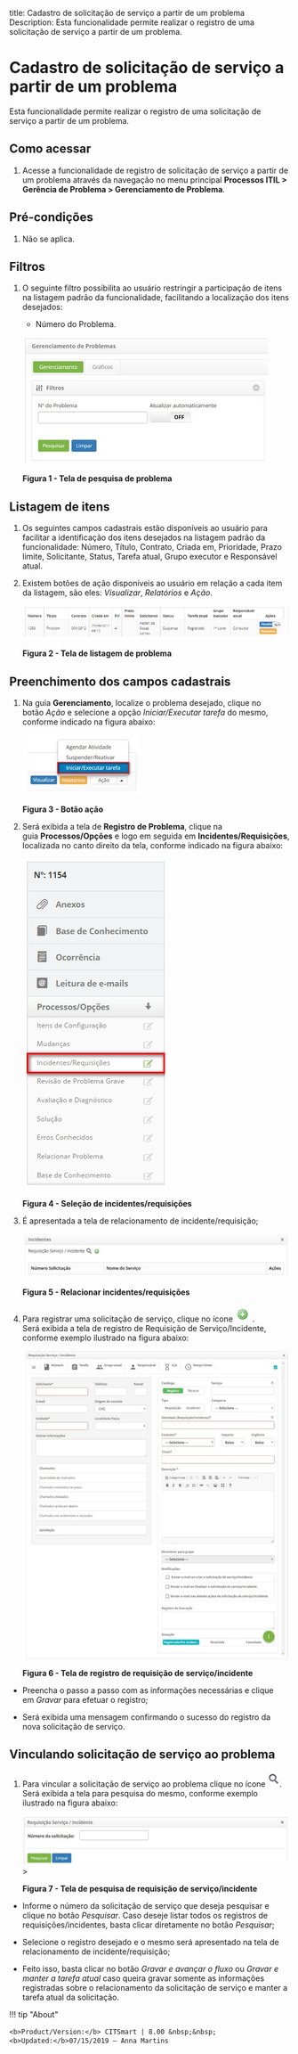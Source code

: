 title: Cadastro de solicitação de serviço a partir de um problema
Description: Esta funcionalidade permite realizar o registro de uma solicitação
de serviço a partir de um problema.

# Cadastro de solicitação de serviço a partir de um problema

Esta funcionalidade permite realizar o registro de uma solicitação de serviço a
partir de um problema.

Como acessar
------------

1.  Acesse a funcionalidade de registro de solicitação de serviço a partir de um
    problema através da navegação no menu principal **Processos
    ITIL > Gerência de Problema > Gerenciamento de Problema**.

Pré-condições
-------------

1.  Não se aplica.

Filtros
-------

1.  O seguinte filtro possibilita ao usuário restringir a participação de itens
    na listagem padrão da funcionalidade, facilitando a localização dos itens
    desejados:

    -   Número do Problema.

    ![Criar](images/ticket-1.png)

    **Figura 1 - Tela de pesquisa de problema**

Listagem de itens
-----------------

1.  Os seguintes campos cadastrais estão disponíveis ao usuário para facilitar a
    identificação dos itens desejados na listagem padrão da
    funcionalidade: Número, Título, Contrato, Criada em, Prioridade, Prazo
    limite, Solicitante, Status, Tarefa atual, Grupo executor e Responsável
    atual.

2.  Existem botões de ação disponíveis ao usuário em relação a cada item da
    listagem, são eles: *Visualizar*, *Relatórios* e *Ação*.

    ![Criar](images/ticket-2.png)

    **Figura 2 - Tela de listagem de problema**

Preenchimento dos campos cadastrais
-----------------------------------

1.  Na guia **Gerenciamento**, localize o problema desejado, clique no
    botão *Ação* e selecione a opção *Iniciar/Executar tarefa* do mesmo,
    conforme indicado na figura abaixo:

    ![Criar](images/ticket-3.png)

    **Figura 3 - Botão ação**

1.  Será exibida a tela de **Registro de Problema**, clique na
    guia **Processos/Opções** e logo em seguida em **Incidentes/Requisições**,
    localizada no canto direito da tela, conforme indicado na figura abaixo:

    ![Criar](images/ticket-4.png)

    **Figura 4 - Seleção de incidentes/requisições**

1.  É apresentada a tela de relacionamento de incidente/requisição;

    ![Criar](images/ticket-5.png)

    **Figura 5 - Relacionar incidentes/requisições**

1.  Para registrar uma solicitação de serviço, clique no ícone ![Criar](images/ticket-6.png) . Será exibida a
    tela de registro de Requisição de Serviço/Incidente, conforme exemplo
    ilustrado na figura abaixo:

    ![Criar](images/ticket-7.png)

    **Figura 6 - Tela de registro de requisição de serviço/incidente**

-   Preencha o passo a passo com as informações necessárias e clique
    em *Gravar* para efetuar o registro;

-   Será exibida uma mensagem confirmando o sucesso do registro da nova
    solicitação de serviço.

Vinculando solicitação de serviço ao problema
---------------------------------------------

1.  Para vincular a solicitação de serviço ao problema clique no ícone ![Criar](images/ticket-8.png).
    Será exibida a tela para pesquisa do mesmo, conforme exemplo ilustrado na
    figura abaixo:

    ![Criar](images/ticket-9.png)>   

    **Figura 7 - Tela de pesquisa de requisição de serviço/incidente**

-   Informe o número da solicitação de serviço que deseja pesquisar e clique no
    botão *Pesquisar*. Caso deseje listar todos os registros de
    requisições/incidentes, basta clicar diretamente no botão *Pesquisar*;

-   Selecione o registro desejado e o mesmo será apresentado na tela de
    relacionamento de incidente/requisição;

-   Feito isso, basta clicar no botão *Gravar e avançar o fluxo* ou *Gravar e
    manter a tarefa atual* caso queira gravar somente as informações registradas
    sobre o relacionamento da solicitação de serviço e manter a tarefa atual da
    solicitação.


!!! tip "About"

    <b>Product/Version:</b> CITSmart | 8.00 &nbsp;&nbsp;
    <b>Updated:</b>07/15/2019 – Anna Martins
